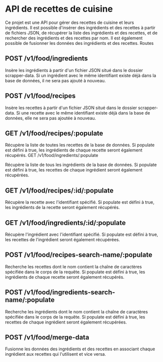 <h1>API de recettes de cuisine</h1>

Ce projet est une API pour gérer des recettes de cuisine et leurs ingrédients. Il est possible d'insérer des ingrédients et des recettes à partir de fichiers JSON, de récupérer la liste des ingrédients et des recettes, et de rechercher des ingrédients et des recettes par nom. Il est également possible de fusionner les données des ingrédients et des recettes.
Routes
<h2>POST /v1/food/ingredients</h2>

Insère les ingrédients à partir d'un fichier JSON situé dans le dossier scrapper-data. Si un ingrédient avec le même identifiant existe déjà dans la base de données, il ne sera pas ajouté à nouveau.
<h2>POST /v1/food/recipes</h2>

Insère les recettes à partir d'un fichier JSON situé dans le dossier scrapper-data. Si une recette avec le même identifiant existe déjà dans la base de données, elle ne sera pas ajoutée à nouveau.
<h2>GET /v1/food/recipes/:populate</h2>

Récupère la liste de toutes les recettes de la base de données. Si populate est défini à true, les ingrédients de chaque recette seront également récupérés.
GET /v1/food/ingredients/:populate

Récupère la liste de tous les ingrédients de la base de données. Si populate est défini à true, les recettes de chaque ingrédient seront également récupérées.
<h2>GET /v1/food/recipes/:id/:populate</h2>

Récupère la recette avec l'identifiant spécifié. Si populate est défini à true, les ingrédients de la recette seront également récupérés.
<h2>GET /v1/food/ingredients/:id/:populate</h2>

Récupère l'ingrédient avec l'identifiant spécifié. Si populate est défini à true, les recettes de l'ingrédient seront également récupérées.
<h2>POST /v1/food/recipes-search-name/:populate</h2>

Recherche les recettes dont le nom contient la chaîne de caractères spécifiée dans le corps de la requête. Si populate est défini à true, les ingrédients de chaque recette seront également récupérés.
<h2>POST /v1/food/ingredients-search-name/:populate</h2>

Recherche les ingrédients dont le nom contient la chaîne de caractères spécifiée dans le corps de la requête. Si populate est défini à true, les recettes de chaque ingrédient seront également récupérées.
<h2>POST /v1/food/merge-data</h2>

Fusionne les données des ingrédients et des recettes en associant chaque ingrédient aux recettes qui l'utilisent et vice versa.